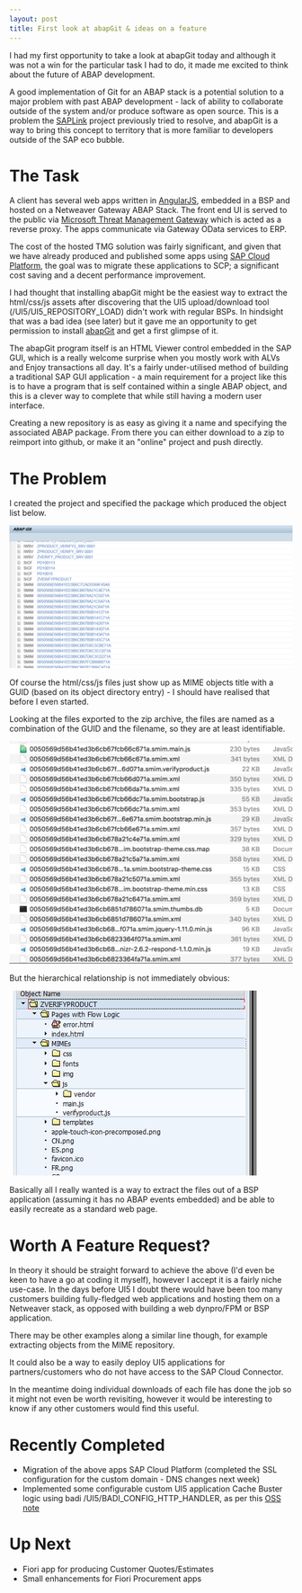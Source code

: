 ```yaml
---
layout: post
title: First look at abapGit & ideas on a feature
---
```


I had my first opportunity to take a look at abapGit today and although it was not a win for the particular task I had to do, it made me
excited to think about the future of ABAP development.

A good implementation of Git for an ABAP stack is a potential solution to a major problem with past ABAP development - lack of ability to collaborate outside of the system and/or produce software as open source.  This is a problem the [SAPLink][saplink] project previously tried to resolve, and abapGit is a way to bring this concept to territory that is more familiar to developers outside of the SAP eco bubble.

The Task
========

A client has several web apps written in [AngularJS][angular], embedded in a BSP and hosted on a Netweaver Gateway ABAP Stack. The front end UI is served to the public via [Microsoft Threat Management Gateway][tmg] which is acted as a reverse proxy. The apps communicate via Gateway OData services to ERP.

The cost of the hosted TMG solution was fairly significant, and given that we have already produced and published some apps using
[SAP Cloud Platform][scp], the goal was to migrate these applications to SCP; a significant cost saving and a decent performance improvement.

I had thought that installing abapGit might be the easiest way to extract the html/css/js assets after discovering that the UI5 upload/download tool (/UI5/UI5_REPOSITORY_LOAD) didn't work with regular BSPs. In hindsight that was a bad idea (see later) but it
gave me an opportunity to get permission to install [abapGit][abapgit] and get a first glimpse of it.

The abapGit program itself is an HTML Viewer control embedded in the SAP GUI, which is a really welcome surprise when you mostly work with ALVs and Enjoy transactions all day. It's a fairly under-utilised method of building a traditional SAP GUI application - a main requirement for a project like this is to have a program that is self contained within a single ABAP object, and this is a clever way to complete that while still having a modern user interface.

Creating a new repository is as easy as giving it a name and specifying the associated ABAP package. From there you can either download to a zip to reimport into github, or make it an "online" project and push directly.


The Problem
===========

I created the project and specified the package which produced the object list below.

![ABAP Git object list][objectlist]

Of course the html/css/js files just show up as MIME objects title with a GUID (based on its object directory entry) - I should have realised that before I even started.

Looking at the files exported to the zip archive, the files are named as a combination of the GUID and the filename, so they are at least identifiable.

![File list][filelist]

But the hierarchical relationship is not immediately obvious:

![BSP list][bsplist]

Basically all I really wanted is a way to extract the files out of a BSP application (assuming it has no ABAP events embedded) and be able to easily recreate as a standard web page.

Worth A Feature Request?
========================

In theory it should be straight forward to achieve the above (I'd even be keen to have a go at coding it myself), however I accept it is a fairly niche use-case. In the days before UI5 I doubt there would have been too many customers building fully-fledged web applications and hosting them on a Netweaver stack, as opposed with building a web dynpro/FPM or BSP application.

There may be other examples along a similar line though, for example extracting objects from the MIME repository.

It could also be a way to easily deploy UI5 applications for partners/customers who do not have access to the SAP Cloud Connector.

In the meantime doing individual downloads of each file has done the job so it might not even be worth revisiting, however it would be interesting to know if any other customers would find this useful.



Recently Completed
==================

  - Migration of the above apps SAP Cloud Platform (completed the SSL configuration for the custom domain - DNS changes next week)
  - Implemented some configurable custom UI5 application Cache Buster logic using badi /UI5/BADI_CONFIG_HTTP_HANDLER, as per this [OSS note][note]

Up Next
=======

  - Fiori app for producing Customer Quotes/Estimates
  - Small enhancements for Fiori Procurement apps



[angular]: https://egghead.io/technologies/angular2
[tmg]: https://tmgblog.richardhicks.com/forefront-tmg/
[scp]: https://cloudplatform.sap.com/
[abapgit]: https://github.com/larshp/abapGit/
[objectlist]: /images/2017-04-19/001.png "ABAP Git Object List"
[filelist]: /images/2017-04-19/003.png "File List"
[bsplist]: /images/2017-04-19/002.png "BSP file listing"
[note]: https://launchpad.support.sap.com/#/notes/2075016
[saplink]: https://app.assembla.com/spaces/saplink/wiki
